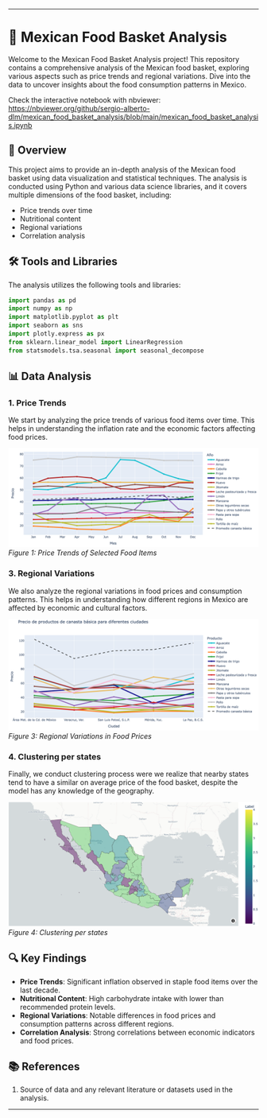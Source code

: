 ---

# 🌮 Mexican Food Basket Analysis

Welcome to the Mexican Food Basket Analysis project! This repository contains a comprehensive analysis of the Mexican food basket, exploring various aspects such as price trends and regional variations. Dive into the data to uncover insights about the food consumption patterns in Mexico.

Check the interactive notebook with nbviewer: https://nbviewer.org/github/sergio-alberto-dlm/mexican_food_basket_analysis/blob/main/mexican_food_basket_analysis.ipynb 

## 📄 Overview

This project aims to provide an in-depth analysis of the Mexican food basket using data visualization and statistical techniques. The analysis is conducted using Python and various data science libraries, and it covers multiple dimensions of the food basket, including:

- Price trends over time
- Nutritional content
- Regional variations
- Correlation analysis

## 🛠️ Tools and Libraries

The analysis utilizes the following tools and libraries:

```python
import pandas as pd
import numpy as np
import matplotlib.pyplot as plt
import seaborn as sns
import plotly.express as px
from sklearn.linear_model import LinearRegression
from statsmodels.tsa.seasonal import seasonal_decompose
```

## 📊 Data Analysis

### 1. Price Trends

We start by analyzing the price trends of various food items over time. This helps in understanding the inflation rate and the economic factors affecting food prices.

![Price Trends](./images/price_trends_plot.png)
*Figure 1: Price Trends of Selected Food Items*


### 3. Regional Variations

We also analyze the regional variations in food prices and consumption patterns. This helps in understanding how different regions in Mexico are affected by economic and cultural factors.

![Regional Variations](./images/regional_variations_plot.png)
*Figure 3: Regional Variations in Food Prices*

### 4. Clustering per states 

Finally, we conduct clustering process were we realize that nearby states tend to have a similar on average price of the food basket, despite the model has any knowledge of the geography.

![Correlation Matrix](./images/cluster_regions.png)
*Figure 4: Clustering per states*

## 🔍 Key Findings

- **Price Trends**: Significant inflation observed in staple food items over the last decade.
- **Nutritional Content**: High carbohydrate intake with lower than recommended protein levels.
- **Regional Variations**: Notable differences in food prices and consumption patterns across different regions.
- **Correlation Analysis**: Strong correlations between economic indicators and food prices.


## 📚 References

1. Source of data and any relevant literature or datasets used in the analysis.

---